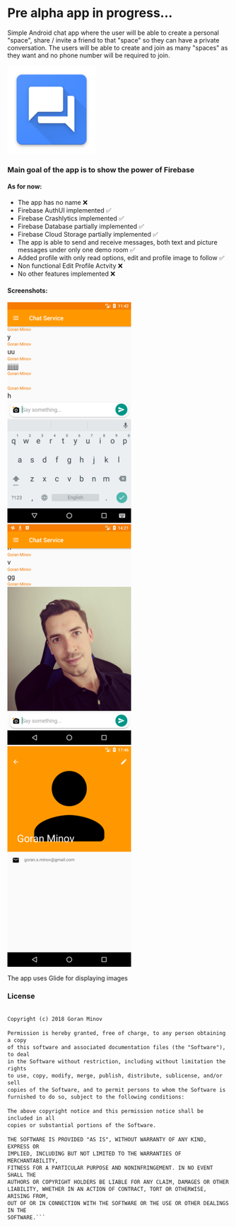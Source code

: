 # Pre alpha app in progress...

Simple Android chat app where the user will be able to create a personal "space", share / invite a friend to that "space"
so they can have a private conversation. The users will be able to create and join as many "spaces" as they want and no phone
number will be required to join.

<img src="screenshots/web_hi_res_512.png" width="200" height="200"/>

### Main goal of the app is to show the power of Firebase

#### As for now:
- The app has no name :x:
- Firebase AuthUI implemented :white_check_mark:
- Firebase Crashlytics implemented :white_check_mark:
- Firebase Database partially implemented :white_check_mark:
- Firebase Cloud Storage partially implemented :white_check_mark:
- The app is able to send and receive messages, both text and picture messages under only one demo room :white_check_mark:
- Added profile with only read options, edit and profile image to follow :white_check_mark:
- Non functional Edit Profile Actvity :x:
- No other features implemented :x:

#### Screenshots:
<img src="screenshots/first_messages.png" width="280"/> <img src="screenshots/first_photo_messages.png" width="280"/> <img src="screenshots/first_profile_layout.png" width="280"/>

The app uses Glide for displaying images

### License
```MIT License

Copyright (c) 2018 Goran Minov

Permission is hereby granted, free of charge, to any person obtaining a copy
of this software and associated documentation files (the "Software"), to deal
in the Software without restriction, including without limitation the rights
to use, copy, modify, merge, publish, distribute, sublicense, and/or sell
copies of the Software, and to permit persons to whom the Software is
furnished to do so, subject to the following conditions:

The above copyright notice and this permission notice shall be included in all
copies or substantial portions of the Software.

THE SOFTWARE IS PROVIDED "AS IS", WITHOUT WARRANTY OF ANY KIND, EXPRESS OR
IMPLIED, INCLUDING BUT NOT LIMITED TO THE WARRANTIES OF MERCHANTABILITY,
FITNESS FOR A PARTICULAR PURPOSE AND NONINFRINGEMENT. IN NO EVENT SHALL THE
AUTHORS OR COPYRIGHT HOLDERS BE LIABLE FOR ANY CLAIM, DAMAGES OR OTHER
LIABILITY, WHETHER IN AN ACTION OF CONTRACT, TORT OR OTHERWISE, ARISING FROM,
OUT OF OR IN CONNECTION WITH THE SOFTWARE OR THE USE OR OTHER DEALINGS IN THE
SOFTWARE.```
